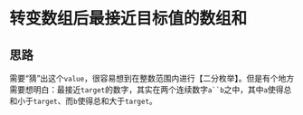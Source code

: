 # 转变数组后最接近目标值的数组和

## 思路

需要“猜”出这个`value`，很容易想到在整数范围内进行【二分枚举】。但是有个地方需要想明白：最接近`target`的数字，其实在两个连续数字`a``b`之中，其中`a`使得总和小于`target`、而`b`使得总和大于`target`。

